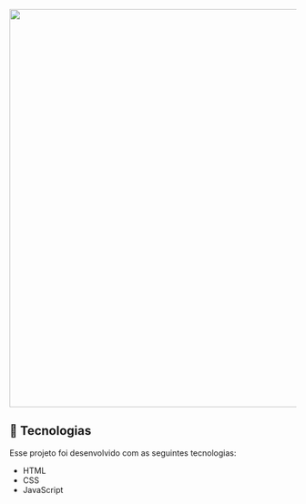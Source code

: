 <p align="center">
  <img align="center" src="https://media.giphy.com/media/jyrprzvplyXf3LEC94/giphy.gif" width=700px>
</p>


## 🧪 Tecnologias

Esse projeto foi desenvolvido com as seguintes tecnologias:

<ul>
  <li>HTML</li>
  
  <li>CSS</li>
  
  <li>JavaScript</li>
</ul>

